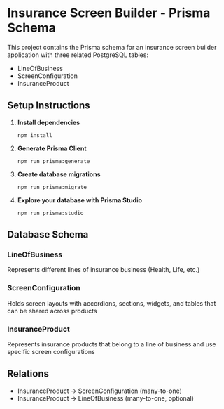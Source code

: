 # Insurance Screen Builder - Prisma Schema

This project contains the Prisma schema for an insurance screen builder application with three related PostgreSQL tables:
- LineOfBusiness
- ScreenConfiguration
- InsuranceProduct

## Setup Instructions

1. **Install dependencies**
   ```
   npm install
   ```

2. **Generate Prisma Client**
   ```
   npm run prisma:generate
   ```

3. **Create database migrations**
   ```
   npm run prisma:migrate
   ```

4. **Explore your database with Prisma Studio**
   ```
   npm run prisma:studio
   ```

## Database Schema

### LineOfBusiness
Represents different lines of insurance business (Health, Life, etc.)

### ScreenConfiguration
Holds screen layouts with accordions, sections, widgets, and tables that can be shared across products

### InsuranceProduct
Represents insurance products that belong to a line of business and use specific screen configurations

## Relations
- InsuranceProduct → ScreenConfiguration (many-to-one)
- InsuranceProduct → LineOfBusiness (many-to-one, optional)
